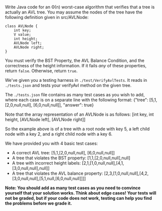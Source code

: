 Write Java code for an Θ(n) worst-case algorithm that verifies that a tree is actually an AVL tree.
You may assume the nodes of the tree have the following definition given in src/AVLNode:
```
class AVLNode {
    int key;
    V value;
    int height;
    AVLNode left;
    AVLNode right;
}
```
You must verify the BST Property, the AVL Balance Condition, and the correctness of the height information. 
If it fails *any* of these properties, return `false`. Otherwise, return `true`. 

We've given you a testing harness in `./test/VerifyAvlTests`. It reads in `./tests.json` and tests your verifyAvl method on the given tree.

The `./tests.json` file contains as many test cases as you wish to add, where each case is on a separate line with the following format:
  {"tree": [5,1,[2,0,null,null], [6,0,null,null]], "answer": true}

Note that the array representation of an AVLNode is as follows:
[int key, int height, [AVLNode left], [AVLNode right]]

So the example above is of a tree with a root node with key 5, a left child node with a key 2, and a right child node with a key 6.

We have provided you with 4 basic test cases:
- A correct AVL tree: [5,1,[2,0,null,null], [6,0,null,null]]
- A tree that violates the BST property: [1,1,[2,0,null,null],null]
- A tree with incorrect height labels: [2,1,[1,0,null,null],[4,1,[3,0,null,null],null]]
- A tree that violates the AVL balance property: [2,3,[1,0,null,null],[4,2,[3,0,null,null],[5,1,null,[6,0,null,null]]]]

**Note: You should add as many test cases as you need to convince yourself that your solution works. Think about edge cases! Your tests will not be graded, but if your code does not work, testing can help you find the problems before we grade it.** 